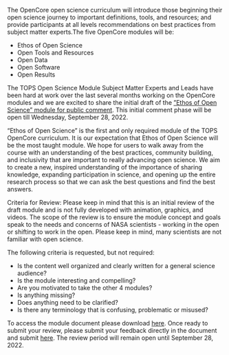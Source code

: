 The OpenCore open science curriculum will introduce those beginning their open science journey to important definitions, tools, and resources; and provide participants at all levels recommendations on best practices from subject matter experts.The five OpenCore modules will be:
- Ethos of Open Science
- Open Tools and Resources
- Open Data
- Open Software
- Open Results

The TOPS Open Science Module Subject Matter Experts and Leads have been hard at work over the last several months working on the OpenCore modules and we are excited to share the initial draft of the [”Ethos of Open Science” module for public comment](https://docs.google.com/document/d/16ZMLkU6w3dsbD0xe-m4QPRd4BQ2dd4fS/edit#heading=h.jnf62p6pzwaf). This initial comment phase will be open till Wednesday, September 28, 2022. 

“Ethos of Open Science” is the first and only required module of the TOPS OpenCore curriculum. It is our expectation that Ethos of Open Science will be the most taught module. We hope for users to walk away from the course with an understanding of the best practices, community building, and inclusivity that are important to really advancing open science. We aim to create a new, inspired understanding of the importance of sharing knowledge, expanding participation in science, and opening up the entire research process so that we can ask the best questions and find the best answers.

Criteria for Review:
Please keep in mind that this is an initial review of the draft module and is not fully developed with animation, graphics, and videos. The scope of the review is to ensure the module concept and goals speak to the needs and concerns of NASA scientists - working in the open or shifting to work in the open. Please keep in mind, many scientists are not familiar with open science. 

The following criteria is requested, but not required:
- Is the content well organized and clearly written for a general science audience?
- Is the module interesting and compelling? 
- Are you motivated to take the other 4 modules?
- Is anything missing?
- Does anything need to be clarified? 
- Is there any terminology that is confusing, problematic or misused?

To access the module document please download [here](https://docs.google.com/document/d/16ZMLkU6w3dsbD0xe-m4QPRd4BQ2dd4fS/edit#heading=h.jnf62p6pzwaf). Once ready to submit your review, please submit your feedback directly in the document and submit [here](https://docs.google.com/forms/d/1ZjXT4OWuXzLEXx-UrCeqbZSESMUnFio2kUqoFf9YHT8/prefill). The review period will remain open until September 28, 2022. 
